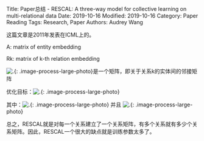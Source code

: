 Title: Paper总结 - RESCAL: A three-way model for collective learning on multi-relational data
Date: 2019-10-16
Modified: 2019-10-16
Category: Paper Reading
Tags: Research, Paper
Authors: Audrey Wang

这篇文章是2011年发表在ICML上的。

A: matrix of entity embedding

Rk: matrix of k-th relation embedding

![.]({static}/pictures/RESCAL/1.png){: .image-process-large-photo}是一个矩阵，即关于关系k的实体间的邻接矩阵

优化目标：![.]({static}/pictures/RESCAL/2.png){: .image-process-large-photo}

其中：![.]({static}/pictures/RESCAL/3.png){: .image-process-large-photo} 并且 ![.]({static}/pictures/RESCAL/4.png){: .image-process-large-photo}

总之，RESCAL就是对每一个关系建立了一个关系矩阵，有多个关系就有多少个关系矩阵。因此，RESCAL一个很大的缺点就是训练参数太多了。

